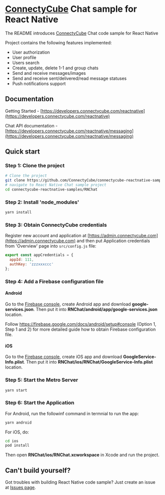 # [ConnectyCube](https://connectycube.com) Chat sample for React Native

The README introduces [ConnectyCube](https://connectycube.com) Chat code sample for React Native

Project contains the following features implemented:

- User authorization
- User profile
- Users search
- Create, update, delete 1-1 and group chats
- Send and receive messages/images
- Send and receive sent/delivered/read message statuses
- Push notifications support

## Documentation

Getting Started - [https://developers.connectycube.com/reactnative](https://developers.connectycube.com/reactnative)

Chat API documentation - [https://developers.connectycube.com/reactnative/messaging](https://developers.connectycube.com/reactnative/messaging)

## Quick start

### Step 1: Clone the project

```bash
# Clone the project
git clone https://github.com/ConnectyCube/connectycube-reactnative-samples.git
# navigate to React Native Chat sample project
cd connectycube-reactnative-samples/RNChat
```

### Step 2: Install 'node_modules'

```bash
yarn install
```

### Step 3: Obtain ConnectyCube credentials

Register new account and application at [https://admin.connectycube.com](https://admin.connectycube.com) and then put Application credentials from 'Overview' page into `src/config.js` file:

```javascript
export const appCredentials = {
  appId: 111,
  authKey: 'zzzxxxccc'
};
```

### Step 4: Add a Firebase configuration file

#### Android

Go to the [Firebase console](https://console.firebase.google.com/), create Android app and download **google-services.json**. Then put it into **RNChat/android/app/google-services.json** location. 

Follow https://firebase.google.com/docs/android/setup#console (Option 1, Step 1 and 2) for more detailed guide how to obtain Firebase configuration file. 

#### iOS

Go to the [Firebase console](https://console.firebase.google.com/), create iOS app and download **GoogleService-Info.plist**. Then put it into **RNChat/ios/RNChat/GoogleService-Info.plist** location. 

### Step 5: Start the Metro Server

```bash
yarn start
```

### Step 6: Start the Application

For Android, run the followinf command in termnial to run the app:

```bash
yarn android
```

For iOS, do:

```bash
cd ios
pod install
```

Then open **RNChat/ios/RNChat.xcworkspace** in Xcode and run the project.

## Can't build yourself?

Got troubles with building React Native code sample? Just create an issue at [Issues page](https://github.com/ConnectyCube/connectycube-reactnative-samples/issues).
